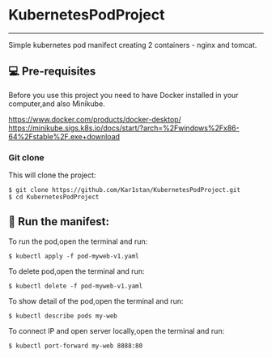 # KubernetesPodProject
***
Simple kubernetes pod manifect creating 2 containers - nginx and tomcat. 

## 💻 Pre-requisites

Before you use this project you need to have Docker installed in your computer,and also Minikube.

https://www.docker.com/products/docker-desktop/
https://minikube.sigs.k8s.io/docs/start/?arch=%2Fwindows%2Fx86-64%2Fstable%2F.exe+download

### Git clone
This will clone the project:
```
$ git clone https://github.com/Kar1stan/KubernetesPodProject.git
$ cd KubernetesPodProject
```

## 🚀 Run the manifest: 
To run the pod,open the terminal and run:
```
$ kubectl apply -f pod-myweb-v1.yaml
```
To delete pod,open the terminal and run:
```
$ kubectl delete -f pod-myweb-v1.yaml
```
To show detail of the pod,open the terminal and run:
```
$ kubectl describe pods my-web
```
To connect IP and open server locally,open the terminal and run:
```
$ kubectl port-forward my-web 8888:80
```

